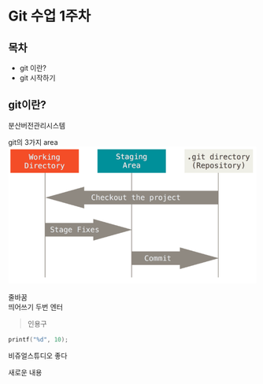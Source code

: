 Git 수업 1주차
================

목차
---------------

- git 이란?
- git 시작하기


git이란?
------
분산버전관리시스템

git의 3가지 area
![area](areas.png)

줄바꿈  
띄어쓰기 두번 엔터

>인용구

```c
printf("%d", 10);
```

비쥬얼스튜디오 좋다

새로운 내용